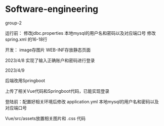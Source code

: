 # Software-engineering
group-2

运行前：
修改jdbc.properties 本地mysql的用户名和密码以及对应端口号
修改spring.xml 的16-18行

开发：
image存图片
WEB-INF存放静态页面

2023/4/8 实现了输入正确账户和密码进行登录

2023/4/9

后端改用Springboot

上传了相关Vue代码和Springboot代码，已能实现登录

登陆前：配置好相关环境后修改 application.yml 本地mysql的用户名和密码以及对应端口号

Vue/src/assets放置相关图片和 .css 代码
